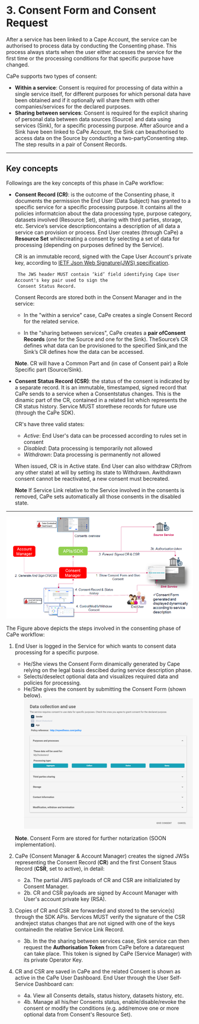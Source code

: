 # 3. Consent Form and Consent Request

After​ ​a​ ​service​ ​has​ ​been​ ​linked​ ​to a Cape Account,​ ​the​ ​service​ ​can​ ​be​ ​authorised​ ​to​ ​process​ ​data​ ​by conducting​ the ​Consenting​ ​phase.
This process always starts when the user either accesses the service for the first time or the processing conditions for that specific purpose have changed.



CaPe supports two types of consent: 

 - **Within a service**: Consent is required for processing of data within a single service itself, for different purposes for which personal data have been obtained and if it optionally will share them with other companies/services for the declared purposes.
 - **Sharing between services**: Consent is required for the explicit sharing of personal data between data sources (Source) and data using services (Sink), for a specific processing purpose. 
								 After​ ​a​ ​Source​ ​and​ ​a​ ​Sink​ ​have​ ​been​ ​linked​ to CaPe Account,​ ​the​ ​Sink​ ​can​ ​be​ ​authorised​ ​to​ ​access data​ ​on​ ​the​ ​Source​ ​by​ ​conducting​ ​a​ ​two-party​ ​Consenting​ ​step.​ ​The​ ​step​ ​results​ ​in​ ​a​ ​pair​ ​of​ ​Consent Records.



---
## Key concepts

Followings are the key concepts of this phase in CaPe workflow:

  - **Consent Record (CR)**: is the outcome of the Consenting phase, it ​​documents​ ​the​ ​permission​ ​the End User​ (Data Subject)​ ​has​ ​granted​ ​to​ ​a​ ​specific
    service for a specific processing purpose.​  It contains all the policies informatcion about the data processing type, purpose category, datasets involved (Resource Set), sharing with third parties, storage, etc.
	Service’s​ ​service description​ ​contains​ ​a​ ​description​ ​of​ ​all​ ​data​ ​a​ ​service​ ​can​ ​provision​ ​or​ ​process.
	End User creates​ ​(through​ CaPe)​ ​a​ ​**Resource​ ​Set**​ ​while​ ​creating​ ​a​ ​consent​ ​by​ ​selecting​ ​a set​ ​of​ ​data​ ​for​ ​processing (depending on purposes defined by the Service).
	
	CR is an immutable record, signed with the Cape User Account's private key, according to [IETF Json Web Signature(JWS) specification](https://tools.ietf.org/html/rfc7515).
	
         The​ ​JWS​ ​header​ ​MUST​ ​contain​ ​‘kid’​ ​field​ ​identifying​ Cape User Account's ​key​ ​pair​ ​used​ ​to​ ​sign​ ​the
         Consent​ ​Status​ ​Record.    

    Consent Records​ ​are​ ​stored both​ ​in​ ​the​ ​Consent Manager​ ​and​ ​in​ ​the​ ​service:

     - In the "within​ ​a​ ​service" case,​ ​CaPe ​creates​ ​a​ ​single​ ​Consent Record​ ​for​ ​the​ ​related​ ​service.​ 
	 
	 - In the "sharing between services", CaPe creates​ ​a​ **​pair​ ​of​ ​Consent​ ​Records**​ ​(one​ ​for​ ​the​ ​Source​ ​and
       one​ ​for​ ​the​ ​Sink).​ ​The​ ​Source’s​ ​CR​ ​defines​ ​what​ ​data​ ​can​ ​be​ ​provisioned​ ​to​ ​the​ ​specified​ ​Sink,​ ​and
       the​ ​Sink’s​ ​CR​ ​defines​ ​how​ ​the​ ​data​ ​can​ ​be​ ​accessed. 

     **Note**. CR will have a Common Part and (in case of Consent pair) a Role Specific part (Source/Sink).
	 
  - **Consent Status Record (CSR)**: the status of the consent is indicated by a separate record.​ It ​​is​ ​a​n ​immutable, timestamped, signed record that CaPe​ ​sends​ ​to​ ​a​ ​service​ ​when ​a Consent​ status ​changes.
    This is the dinamic part of the CR, contained in a related list which represents the CR status history.
    ​Service​ ​MUST​ ​store​ ​these​ ​records​ ​for​ ​future​ ​use (through the CaPe SDK).
 
	CR's have three valid states:
     
	 - *Active​*: End User's data can be processed according to rules set in consent
	 - *Disabled*: Data processing is temporarily not allowed
	 - *Withdrawn*: Data processing is permanently not allowed
	 
	 When​ ​issued,​ ​CR​ ​is​ ​in​ ​​Active​ ​state.​ ​End User​ ​can​ ​also​ ​withdraw​ ​CR​ ​(from​ ​any​ ​other​ ​state)​ ​at
     will​ ​by​ ​setting​ ​its​ ​state​ ​to​ ​​Withdrawn​.​ ​A​ ​withdrawn​ ​consent​ ​cannot​ ​be​ ​reactivated,​ ​a​ ​new​ ​consent​ ​must
     be​ ​created​.
	 
	 **Note** If Service Link relative to the Service involved in the consents is removed, CaPe sets automatically all those consents in the disabled state. ​ 


 ---
 
 ![Consenting](consenting.png)
 
The Figure above depicts the steps involved in the consenting phase of CaPe workflow:

 1. End User is logged in the Service for which wants to consent data processing for a specific purpose.
	
	- He/She views the Consent Form dinamically generated by Cape relying on the legal basis descibed during service description phase.
    - Selects/deselect optional data and visualizes required data and policies for processing. 
	- He/She gives the consent by submitting the Consent Form (shown below).
     ![consent-form](consent-form.png)

     **Note**. Consent Form are stored for further notarization (SOON implementation).


 2. CaPe (Consent Manager & Account Manager) creates the signed JWSs representing the Consent Record (**CR**) and the first Consent Staus Record (**CSR**, set to active), in detail:
    
	 - 2a. The partial JWS payloads of CR and CSR are initializiated by Consent Manager.
	 - 2b. CR and CSR payloads are signed by Account Manager with User's account private key (RSA). 


 3. Copies of CR and CSR are forwarded and stored to the service(s) through the SDK APis.
    Services​ ​MUST​ ​verify​ ​the​ ​signature​ ​of​ ​the​ ​CSR​ ​and​ ​reject​ ​status​ ​changes​ ​that​ ​are​ ​not​ ​signed​ ​with​ ​one of​ ​the​ ​keys​ ​contained​ ​in the relative​ ​Service​ ​Link​ ​Record.
	
	  - 3b. In​ the​ ​the​ ​sharing between services case, ​Sink service ​can​ ​then​ ​request​ ​the​ ​**Authorisation​ ​Token**​ ​from​ ​CaPe​ ​before​ ​a​ ​data​ ​request​ ​can​ ​take​ ​place.
	    This token is signed by CaPe (Service Manager) with its private Operator Key.
  
 4. CR and CSR are saved in CaPe and the related Consent is shown as active in the CaPe User Dashboard. 
    End User through the User Self-Service Dashboard can:
	- 4a. View all Consents details, status history, datasets history, etc.
	- 4b. Manage all his/her Consents status, enable/disable/revoke the consent or modify the conditions (e.g. add/remove one or more optional data from Consent's Resource Set).


